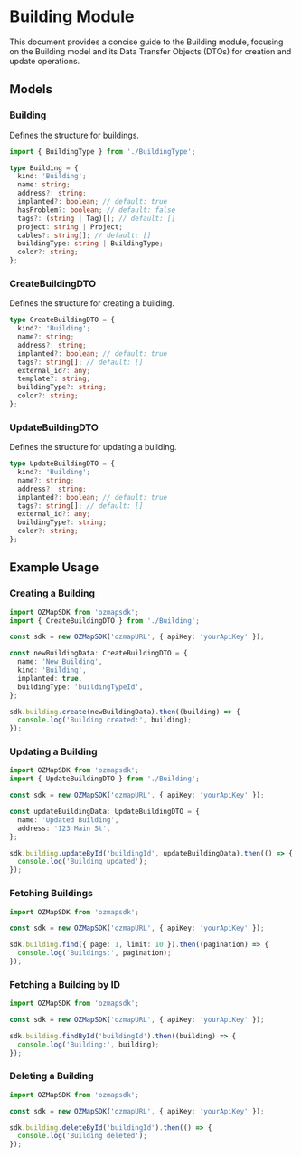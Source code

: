 # Building Module

This document provides a concise guide to the Building module, focusing on the Building model and its Data Transfer Objects (DTOs) for creation and update operations.

## Models

### Building

Defines the structure for buildings.

```typescript
import { BuildingType } from './BuildingType';

type Building = {
  kind: 'Building';
  name: string;
  address?: string;
  implanted?: boolean; // default: true
  hasProblem?: boolean; // default: false
  tags?: (string | Tag)[]; // default: []
  project: string | Project;
  cables?: string[]; // default: []
  buildingType: string | BuildingType;
  color?: string;
};
```

### CreateBuildingDTO

Defines the structure for creating a building.

```typescript
type CreateBuildingDTO = {
  kind?: 'Building';
  name?: string;
  address?: string;
  implanted?: boolean; // default: true
  tags?: string[]; // default: []
  external_id?: any;
  template?: string;
  buildingType?: string;
  color?: string;
};
```

### UpdateBuildingDTO

Defines the structure for updating a building.

```typescript
type UpdateBuildingDTO = {
  kind?: 'Building';
  name?: string;
  address?: string;
  implanted?: boolean; // default: true
  tags?: string[]; // default: []
  external_id?: any;
  buildingType?: string;
  color?: string;
};
```

## Example Usage

### Creating a Building

```typescript
import OZMapSDK from 'ozmapsdk';
import { CreateBuildingDTO } from './Building';

const sdk = new OZMapSDK('ozmapURL', { apiKey: 'yourApiKey' });

const newBuildingData: CreateBuildingDTO = {
  name: 'New Building',
  kind: 'Building',
  implanted: true,
  buildingType: 'buildingTypeId',
};

sdk.building.create(newBuildingData).then((building) => {
  console.log('Building created:', building);
});
```

### Updating a Building

```typescript
import OZMapSDK from 'ozmapsdk';
import { UpdateBuildingDTO } from './Building';

const sdk = new OZMapSDK('ozmapURL', { apiKey: 'yourApiKey' });

const updateBuildingData: UpdateBuildingDTO = {
  name: 'Updated Building',
  address: '123 Main St',
};

sdk.building.updateById('buildingId', updateBuildingData).then(() => {
  console.log('Building updated');
});
```

### Fetching Buildings

```typescript
import OZMapSDK from 'ozmapsdk';

const sdk = new OZMapSDK('ozmapURL', { apiKey: 'yourApiKey' });

sdk.building.find({ page: 1, limit: 10 }).then((pagination) => {
  console.log('Buildings:', pagination);
});
```

### Fetching a Building by ID

```typescript
import OZMapSDK from 'ozmapsdk';

const sdk = new OZMapSDK('ozmapURL', { apiKey: 'yourApiKey' });

sdk.building.findById('buildingId').then((building) => {
  console.log('Building:', building);
});
```

### Deleting a Building

```typescript
import OZMapSDK from 'ozmapsdk';

const sdk = new OZMapSDK('ozmapURL', { apiKey: 'yourApiKey' });

sdk.building.deleteById('buildingId').then(() => {
  console.log('Building deleted');
});
```

